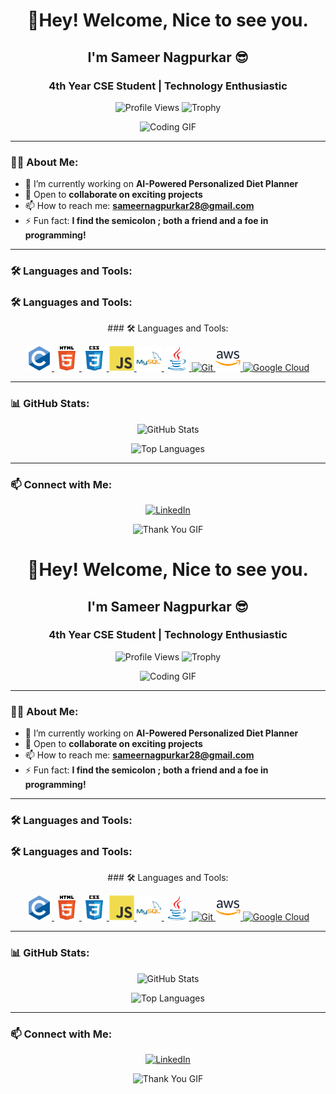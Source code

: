 <h1 align="center">👋Hey! Welcome, Nice to see you.</h1>
<h2 align="center">I'm Sameer Nagpurkar 😎</h2>
<h3 align="center">4th Year CSE Student | Technology Enthusiastic</h3>

<p align="center"> 
   <img src="https://komarev.com/ghpvc/?username=sameernagpurkar&label=Profile%20Views&color=0e75b6&style=flat" alt="Profile Views" /> 
   <img src="https://github-profile-trophy.vercel.app/?username=sameernagpurkar&theme=gruvbox&margin-w=15&margin-h=15&row=2&column=3" alt="Trophy" />
</p>

<p align="center">
   <img src="https://media1.tenor.com/m/GfSX-u7VGM4AAAAC/coding.gif" alt="Coding GIF" width="300"/>
</p>

---

### 👨‍💻 About Me:
- 🔭 I’m currently working on **AI-Powered Personalized Diet Planner**   
- 🤝 Open to **collaborate on exciting projects**   
- 📫 How to reach me: **sameernagpurkar28@gmail.com**  
- ⚡ Fun fact: **I find the semicolon ; both a friend and a foe in programming!**  

---

### 🛠️ Languages and Tools:
### 🛠️ Languages and Tools:
<p align="center">
### 🛠️ Languages and Tools:
<p align="center">
   <a href="https://www.cprogramming.com/" target="_blank" rel="noreferrer">
      <img src="https://raw.githubusercontent.com/devicons/devicon/master/icons/c/c-original.svg" alt="C" width="40" height="40"/>
   </a>
   <a href="https://www.w3schools.com/html/" target="_blank" rel="noreferrer">
      <img src="https://raw.githubusercontent.com/devicons/devicon/master/icons/html5/html5-original-wordmark.svg" alt="HTML5" width="40" height="40"/>
   </a>
   <a href="https://www.w3schools.com/css/" target="_blank" rel="noreferrer">
      <img src="https://raw.githubusercontent.com/devicons/devicon/master/icons/css3/css3-original-wordmark.svg" alt="CSS3" width="40" height="40"/>
   </a>
   <a href="https://www.javascript.com/" target="_blank" rel="noreferrer">
      <img src="https://raw.githubusercontent.com/devicons/devicon/master/icons/javascript/javascript-original.svg" alt="JavaScript" width="40" height="40"/>
   </a>
   <a href="https://www.mysql.com/" target="_blank" rel="noreferrer">
      <img src="https://raw.githubusercontent.com/devicons/devicon/master/icons/mysql/mysql-original-wordmark.svg" alt="MySQL" width="40" height="40"/>
   </a>
   <a href="https://www.java.com/" target="_blank" rel="noreferrer">
      <img src="https://raw.githubusercontent.com/devicons/devicon/master/icons/java/java-original.svg" alt="Java" width="40" height="40"/>
   </a>
   <a href="https://git-scm.com/" target="_blank" rel="noreferrer">
      <img src="https://www.vectorlogo.zone/logos/git-scm/git-scm-icon.svg" alt="Git" width="40" height="40"/>
   </a>
   <a href="https://aws.amazon.com/" target="_blank" rel="noreferrer">
      <img src="https://raw.githubusercontent.com/devicons/devicon/master/icons/amazonwebservices/amazonwebservices-original-wordmark.svg" alt="AWS" width="40" height="40"/>
   </a>
   <a href="https://cloud.google.com/" target="_blank" rel="noreferrer">
      <img src="https://www.vectorlogo.zone/logos/google_cloud/google_cloud-icon.svg" alt="Google Cloud" width="40" height="40"/>
   </a>
</p>


---

### 📊 GitHub Stats:
<p align="center">
   <img src="https://github-readme-stats.vercel.app/api?username=sameernagpurkar&show_icons=true&theme=radical&locale=en" alt="GitHub Stats" />
</p>
<p align="center">
   <img src="https://github-readme-stats.vercel.app/api/top-langs/?username=sameernagpurkar&layout=compact&theme=radical" alt="Top Languages" />
</p>

---

### 📫 Connect with Me:
<p align="center">
   <a href="https://linkedin.com/in/sameernagpurkar2804" target="_blank" rel="noreferrer">
      <img src="https://raw.githubusercontent.com/rahuldkjain/github-profile-readme-generator/master/src/images/icons/Social/linked-in-alt.svg" alt="LinkedIn" width="60" height="60"/>
   </a>
</p>

<p align="center">
   <img src="https://i.giphy.com/media/v1.Y2lkPTc5MGI3NjExNzFtajRlMDlqeWtjYmZ5MmF6OHNiMWE4NzJmdHU5MG5rNXJlajg0ZSZlcD12MV9pbnRlcm5hbF9naWZfYnlfaWQmY3Q9Zw/fQ1RLeylZsbDctAADh/giphy.gif" alt="Thank You GIF" width="400"/>
</p><h1 align="center">👋Hey! Welcome, Nice to see you.</h1>
<h2 align="center">I'm Sameer Nagpurkar 😎</h2>
<h3 align="center">4th Year CSE Student | Technology Enthusiastic</h3>

<p align="center"> 
   <img src="https://komarev.com/ghpvc/?username=sameernagpurkar&label=Profile%20Views&color=0e75b6&style=flat" alt="Profile Views" /> 
   <img src="https://github-profile-trophy.vercel.app/?username=sameernagpurkar&theme=gruvbox&margin-w=15&margin-h=15&row=2&column=3" alt="Trophy" />
</p>

<p align="center">
   <img src="https://media1.tenor.com/m/GfSX-u7VGM4AAAAC/coding.gif" alt="Coding GIF" width="300"/>
</p>

---

### 👨‍💻 About Me:
- 🔭 I’m currently working on **AI-Powered Personalized Diet Planner**   
- 🤝 Open to **collaborate on exciting projects**   
- 📫 How to reach me: **sameernagpurkar28@gmail.com**  
- ⚡ Fun fact: **I find the semicolon ; both a friend and a foe in programming!**  

---

### 🛠️ Languages and Tools:
### 🛠️ Languages and Tools:
<p align="center">
### 🛠️ Languages and Tools:
<p align="center">
   <a href="https://www.cprogramming.com/" target="_blank" rel="noreferrer">
      <img src="https://raw.githubusercontent.com/devicons/devicon/master/icons/c/c-original.svg" alt="C" width="40" height="40"/>
   </a>
   <a href="https://www.w3schools.com/html/" target="_blank" rel="noreferrer">
      <img src="https://raw.githubusercontent.com/devicons/devicon/master/icons/html5/html5-original-wordmark.svg" alt="HTML5" width="40" height="40"/>
   </a>
   <a href="https://www.w3schools.com/css/" target="_blank" rel="noreferrer">
      <img src="https://raw.githubusercontent.com/devicons/devicon/master/icons/css3/css3-original-wordmark.svg" alt="CSS3" width="40" height="40"/>
   </a>
   <a href="https://www.javascript.com/" target="_blank" rel="noreferrer">
      <img src="https://raw.githubusercontent.com/devicons/devicon/master/icons/javascript/javascript-original.svg" alt="JavaScript" width="40" height="40"/>
   </a>
   <a href="https://www.mysql.com/" target="_blank" rel="noreferrer">
      <img src="https://raw.githubusercontent.com/devicons/devicon/master/icons/mysql/mysql-original-wordmark.svg" alt="MySQL" width="40" height="40"/>
   </a>
   <a href="https://www.java.com/" target="_blank" rel="noreferrer">
      <img src="https://raw.githubusercontent.com/devicons/devicon/master/icons/java/java-original.svg" alt="Java" width="40" height="40"/>
   </a>
   <a href="https://git-scm.com/" target="_blank" rel="noreferrer">
      <img src="https://www.vectorlogo.zone/logos/git-scm/git-scm-icon.svg" alt="Git" width="40" height="40"/>
   </a>
   <a href="https://aws.amazon.com/" target="_blank" rel="noreferrer">
      <img src="https://raw.githubusercontent.com/devicons/devicon/master/icons/amazonwebservices/amazonwebservices-original-wordmark.svg" alt="AWS" width="40" height="40"/>
   </a>
   <a href="https://cloud.google.com/" target="_blank" rel="noreferrer">
      <img src="https://www.vectorlogo.zone/logos/google_cloud/google_cloud-icon.svg" alt="Google Cloud" width="40" height="40"/>
   </a>
</p>


---

### 📊 GitHub Stats:
<p align="center">
   <img src="https://github-readme-stats.vercel.app/api?username=sameernagpurkar&show_icons=true&theme=radical&locale=en" alt="GitHub Stats" />
</p>
<p align="center">
   <img src="https://github-readme-stats.vercel.app/api/top-langs/?username=sameernagpurkar&layout=compact&theme=radical" alt="Top Languages" />
</p>

---

### 📫 Connect with Me:
<p align="center">
   <a href="https://linkedin.com/in/sameernagpurkar2804" target="_blank" rel="noreferrer">
      <img src="https://raw.githubusercontent.com/rahuldkjain/github-profile-readme-generator/master/src/images/icons/Social/linked-in-alt.svg" alt="LinkedIn" width="60" height="60"/>
   </a>
</p>

<p align="center">
   <img src="https://i.giphy.com/media/v1.Y2lkPTc5MGI3NjExNzFtajRlMDlqeWtjYmZ5MmF6OHNiMWE4NzJmdHU5MG5rNXJlajg0ZSZlcD12MV9pbnRlcm5hbF9naWZfYnlfaWQmY3Q9Zw/fQ1RLeylZsbDctAADh/giphy.gif" alt="Thank You GIF" width="400"/>
</p>
